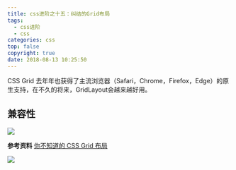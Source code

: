 ```yaml
---
title: css进阶之十五：纠结的Grid布局
tags:
  - css进阶
  - css
categories: css
top: false
copyright: true
date: 2018-08-13 10:25:50
---
```

CSS Grid 去年年也获得了主流浏览器（Safari，Chrome，Firefox，Edge）的原生支持，在不久的将来，GridLayout会越来越好用。
<!--more-->
## 兼容性
![](http://static.zhyjor.com/201808131547_529.png)

**参考资料**
[你不知道的 CSS Grid 布局](https://mp.weixin.qq.com/s/xsQDtzjXXDxaDJ4riPJ34w)

![](http://static.zhyjor.com/wexin.png)
